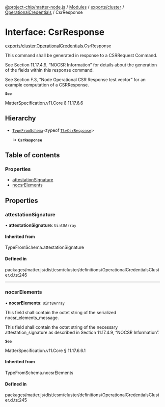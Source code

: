 [@project-chip/matter-node.js](../README.md) / [Modules](../modules.md) / [exports/cluster](../modules/exports_cluster.md) / [OperationalCredentials](../modules/exports_cluster.OperationalCredentials.md) / CsrResponse

# Interface: CsrResponse

[exports/cluster](../modules/exports_cluster.md).[OperationalCredentials](../modules/exports_cluster.OperationalCredentials.md).CsrResponse

This command shall be generated in response to a CSRRequest Command.

See Section 11.17.4.9, “NOCSR Information” for details about the generation of the fields within this response
command.

See Section F.3, “Node Operational CSR Response test vector” for an example computation of a CSRResponse.

**`See`**

MatterSpecification.v11.Core § 11.17.6.6

## Hierarchy

- [`TypeFromSchema`](../modules/exports_tlv.md#typefromschema)\<typeof [`TlvCsrResponse`](../modules/exports_cluster.OperationalCredentials.md#tlvcsrresponse)\>

  ↳ **`CsrResponse`**

## Table of contents

### Properties

- [attestationSignature](exports_cluster.OperationalCredentials.CsrResponse.md#attestationsignature)
- [nocsrElements](exports_cluster.OperationalCredentials.CsrResponse.md#nocsrelements)

## Properties

### attestationSignature

• **attestationSignature**: `Uint8Array`

#### Inherited from

TypeFromSchema.attestationSignature

#### Defined in

packages/matter.js/dist/esm/cluster/definitions/OperationalCredentialsCluster.d.ts:246

___

### nocsrElements

• **nocsrElements**: `Uint8Array`

This field shall contain the octet string of the serialized nocsr_elements_message.

This field shall contain the octet string of the necessary attestation_signature as described in Section
11.17.4.9, “NOCSR Information”.

**`See`**

MatterSpecification.v11.Core § 11.17.6.6.1

#### Inherited from

TypeFromSchema.nocsrElements

#### Defined in

packages/matter.js/dist/esm/cluster/definitions/OperationalCredentialsCluster.d.ts:245
